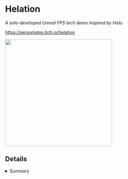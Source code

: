 # Helation
<i>A solo-developed Unreal FPS tech demo inspired by Halo.</i>

https://persomatey.itch.io/helation 

<img src="https://img.itch.zone/aW1hZ2UvMTAyMDE1MC82NTEwMTYyLnBuZw==/original/XwaJAf.png" width="347" height="347" />

## Details 

<details>
<summary>Summary</summary>
<blockquote>
	
<i>An Arena FPS game inspired by classic games in the genre such as Halo, Doom, and Portal. A tutorial mode where you make your way through the training facility while learning the ropes of the game. An arena mode where you fight your way through troves of enemies to try to beat your high score. </i> 

</blockquote>
</details> 
